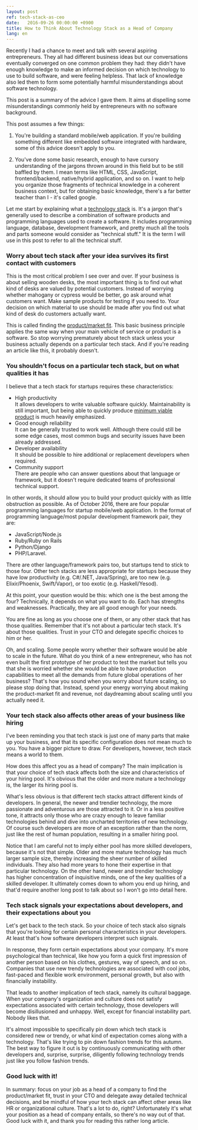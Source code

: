 ```yaml
---
layout: post
ref: tech-stack-as-ceo
date:   2016-09-26 00:00:00 +0900
title: How to Think About Technology Stack as a Head of Company
lang: en
---
```


Recently I had a chance to meet and talk with several aspiring entrepreneurs. They all had different business ideas but our conversations eventually converged on one common problem they had: they didn't have enough knowledge to make an informed decision on which technology to use to build software, and were feeling helpless. That lack of knowledge also led them to form some potentially harmful misunderstandings about software technology. 

This post is a summary of the advice I gave them. It aims at dispelling some misunderstandings commonly held by entrepreneurs with no software background. 

This post assumes a few things:

1. You're building a standard mobile/web application. If you're building something different like embedded software integrated with hardware, some of this advice doesn't apply to you.

2. You've done some basic research, enough to have cursory understanding of the jargons thrown around in this field but to be still baffled by them. I mean terms like HTML, CSS, JavaScript, frontend/backend, native/hybrid application, and so on. I want to help you organize those fragments of technical knowledge in a coherent business context, but for obtaining basic knowledge, there's a far better teacher than I - it's called google.
	
Let me start by explaining what a [technology stack](https://www.wikiwand.com/en/Solution_stack) is. It's a jargon that's generally used to describe a combination of software products and programming languages used to create a software. It includes programming language, database, development framework, and pretty much all the tools and parts someone would consider as "technical stuff." It is the term I will use in this post to refer to all the technical stuff.

### Worry about tech stack after your idea survives its first contact with customers

This is the most critical problem I see over and over. If your business is about selling wooden desks, the most important thing is to find out what kind of desks are valued by potential customers. Instead of worrying whether mahogany or cypress would be better, go ask around what customers want. Make sample products for testing if you need to. Your decision on which material to use should be made after you find out what kind of desk do customers actually want. 

This is called finding the [product/market fit](https://www.wikiwand.com/en/Product/market_fit). This basic business principle applies the same way when your main vehicle of service or product is a software. So stop worrying prematurely about tech stack unless your business actually depends on a particular tech stack. And if you're reading an article like this, it probably doesn't. 

### You shouldn't focus on a particular tech stack, but on what qualities it has

I believe that a tech stack for startups requires these characteristics: 

* High productivity  
It allows developers to write valuable software quickly. Maintainability is still important, but being able to quickly produce [minimum viable product](https://www.wikiwand.com/en/Minimum_viable_product) is much heavily emphasized.
* Good enough reliability  
It can be generally trusted to work well. Although there could still be some edge cases, most common bugs and security issues have been already addressed.
* Developer availability  
It should be possible to hire additional or replacement developers when required. 
* Community support  
There are people who can answer questions about that language or framework, but it doesn't require dedicated teams of professional technical support.

In other words, it should allow you to build your product quickly with as little obstruction as possible. As of October 2016, there are four popular programming languages for startup mobile/web application. In the format of programming language/most popular development framework pair, they are:
 
* JavaScript/Node.js 
* Ruby/Ruby on Rails
* Python/Django
* PHP/Laravel. 
	
There are other language/framework pairs too, but startups tend to stick to those four. Other tech stacks are less appropriate for startups because they have low productivity (e.g. C#/.NET, Java/Spring), are too new (e.g. Elixir/Phoenix, Swift/Vapor), or too exotic (e.g. Haskell/Yesod).

At this point, your question would be this: which one is the best among the four? Technically, it depends on what you want to do. Each has strengths and weaknesses. Practically, they are all good enough for your needs. 

You are fine as long as you choose one of them, or any other stack that has those qualities. Remember that it's not about a particular tech stack. It's about those qualities. Trust in your CTO and delegate specific choices to him or her.

Oh, and scaling. Some people worry whether their software would be able to scale in the future. What do you think of a new entrepreneur, who has not even built the first prototype of her product to test the market but tells you that she is worried whether she would be able to have production capabilities to meet all the demands from future global operations of her business? That's how you sound when you worry about future scaling, so please stop doing that. Instead, spend your energy worrying about making the product-market fit and revenue, not daydreaming about scaling until you actually need it.

### Your tech stack also affects other areas of your business like hiring

I've been reminding you that tech stack is just one of many parts that make up your business, and that its specific configuration does not mean much to you. You have a bigger picture to draw. For developers, however, tech stack means a world to them. 

How does this affect you as a head of company? The main implication is that your choice of tech stack affects both the size and characteristics of your hiring pool. It's obvious that the older and more mature a technology is, the larger its hiring pool is. 

What's less obvious is that different tech stacks attract different kinds of developers. In general, the newer and trendier technology, the more passionate and adventurous are those attracted to it. Or in a less positive tone, it attracts only those who are crazy enough to leave familiar technologies behind and dive into uncharted territories of new technology. Of course such developers are more of an exception rather than the norm, just like the rest of human population, resulting in a smaller hiring pool.

Notice that I am careful not to imply either pool has more skilled developers, because it's not that simple. Older and more mature technology has much larger sample size, thereby increasing the sheer number of skilled individuals. They also had more years to hone their expertise in that particular technology. On the other hand, newer and trendier technology has higher concentration of inquisitive minds, one of the key qualities of a skilled developer. It ultimately comes down to whom you end up hiring, and that'd require another long post to talk about so I won't go into detail here.

### Tech stack signals your expectations about developers, and their expectations about you

Let's get back to the tech stack. So your choice of tech stack also signals that you're looking for certain personal characteristics in your developers. At least that's how software developers interpret such signals. 

In response, they form certain expectations about your company. It's more psychological than technical, like how you form a quick first impression of another person based on his clothes, gestures, way of speech, and so on. Companies that use new trendy technologies are associated with cool jobs, fast-paced and flexible work environment, personal growth, but also with financially instability. 

That leads to another implication of tech stack, namely its cultural baggage. When your company's organization and culture does not satisfy expectations associated with certain technology, those developers will become disillusioned and unhappy. Well, except for financial instability part. Nobody likes that.

It's almost impossible to specifically pin down which tech stack is considered new or trendy, or what kind of expectation comes along with a technology. That's like trying to pin down fashion trends for this autumn. The best way to figure it out is by continuously communicating with other developers and, surprise, surprise, diligently following technology trends just like you follow fashion trends.

### Good luck with it!

In summary: focus on your job as a head of a company to find the product/market fit, trust in your CTO and delegate away detailed technical decisions, and be mindful of how your tech stack can affect other areas like HR or organizational culture. That's a lot to do, right? Unfortunately it's what your position as a head of company entails, so there's no way out of that. Good luck with it, and thank you for reading this rather long article.
